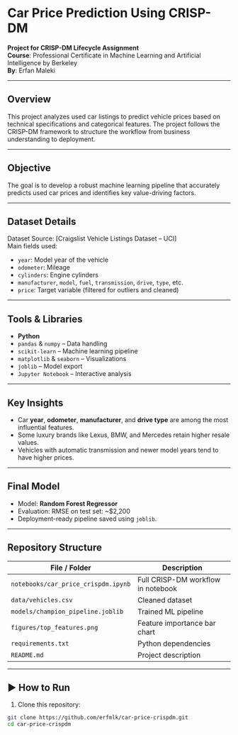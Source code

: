 # Car Price Prediction Using CRISP-DM

**Project for CRISP-DM Lifecycle Assignment**  
**Course**: Professional Certificate in Machine Learning and Artificial Intelligence by Berkeley  
**By**: Erfan Maleki  

---

## Overview

This project analyzes used car listings to predict vehicle prices based on technical specifications and categorical features. The project follows the CRISP-DM framework to structure the workflow from business understanding to deployment.

---

## Objective

The goal is to develop a robust machine learning pipeline that accurately predicts used car prices and identifies key value-driving factors.

---

## Dataset Details

Dataset Source: [Craigslist Vehicle Listings Dataset – UCI]  
Main fields used:
- `year`: Model year of the vehicle
- `odometer`: Mileage
- `cylinders`: Engine cylinders
- `manufacturer`, `model`, `fuel`, `transmission`, `drive`, `type`, etc.
- `price`: Target variable (filtered for outliers and cleaned)

---

## Tools & Libraries

- **Python**
- `pandas` & `numpy` – Data handling  
- `scikit-learn` – Machine learning pipeline  
- `matplotlib` & `seaborn` – Visualizations  
- `joblib` – Model export  
- `Jupyter Notebook` – Interactive analysis

---

## Key Insights

- Car **year**, **odometer**, **manufacturer**, and **drive type** are among the most influential features.
- Some luxury brands like Lexus, BMW, and Mercedes retain higher resale values.
- Vehicles with automatic transmission and newer model years tend to have higher prices.

---

## Final Model

- Model: **Random Forest Regressor**
- Evaluation: RMSE on test set: ~$2,200  
- Deployment-ready pipeline saved using `joblib`.

---

## Repository Structure

| File / Folder | Description |
|---------------|-------------|
| `notebooks/car_price_crispdm.ipynb` | Full CRISP-DM workflow in notebook |
| `data/vehicles.csv` | Cleaned dataset |
| `models/champion_pipeline.joblib` | Trained ML pipeline |
| `figures/top_features.png` | Feature importance bar chart |
| `requirements.txt` | Python dependencies |
| `README.md` | Project description |

---

## ▶ How to Run

1. Clone this repository:
```bash
git clone https://github.com/erfmlk/car-price-crispdm.git
cd car-price-crispdm
